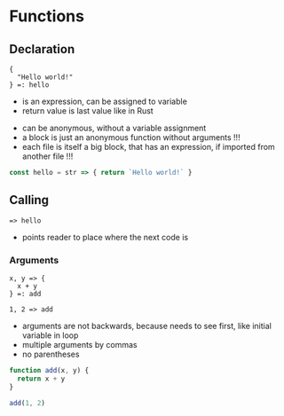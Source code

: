 # Functions



## Declaration

```
{
  "Hello world!"
} =: hello
```

- is an expression, can be assigned to variable
- return value is last value like in Rust
<!-- todo: what if wants to quit earlier from branch or from within loop? -->
- can be anonymous, without a variable assignment
- a block is just an anonymous function without arguments !!!
- each file is itself a big block, that has an expression, if imported from another file !!!

```js
const hello = str => { return `Hello world!` }
```

## Calling

```
=> hello
```

- points reader to place where the next code is

### Arguments

```
x, y => {
  x + y
} =: add

1, 2 => add
```

- arguments are not backwards, because needs to see first, like initial variable in loop
- multiple arguments by commas
- no parentheses

```js
function add(x, y) {
  return x + y
}

add(1, 2)
```